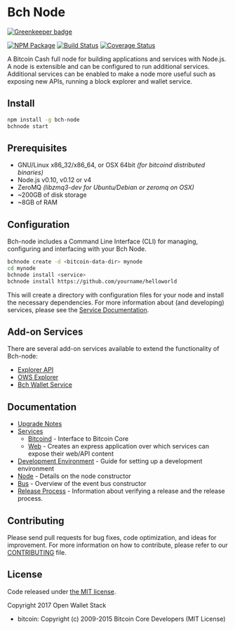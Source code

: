 Bch Node
============

[![Greenkeeper badge](https://badges.greenkeeper.io/owstack/bch-node.svg)](https://greenkeeper.io/)

[![NPM Package](https://img.shields.io/npm/v/bch-node.svg?style=flat-square)](https://www.npmjs.org/package/bch-node)
[![Build Status](https://img.shields.io/travis/owstack/bch-node.svg?branch=master&style=flat-square)](https://travis-ci.org/owstack/bch-node)
[![Coverage Status](https://img.shields.io/coveralls/owstack/bch-node.svg?style=flat-square)](https://coveralls.io/r/owstack/bch-node)

A Bitcoin Cash full node for building applications and services with Node.js. A node is extensible and can be configured to run additional services.  Additional services can be enabled to make a node more useful such as exposing new APIs, running a block explorer and wallet service.

## Install

```bash
npm install -g bch-node
bchnode start
```

## Prerequisites

- GNU/Linux x86_32/x86_64, or OSX 64bit *(for bitcoind distributed binaries)*
- Node.js v0.10, v0.12 or v4
- ZeroMQ *(libzmq3-dev for Ubuntu/Debian or zeromq on OSX)*
- ~200GB of disk storage
- ~8GB of RAM

## Configuration

Bch-node includes a Command Line Interface (CLI) for managing, configuring and interfacing with your Bch Node.

```bash
bchnode create -d <bitcoin-data-dir> mynode
cd mynode
bchnode install <service>
bchnode install https://github.com/yourname/helloworld
```

This will create a directory with configuration files for your node and install the necessary dependencies. For more information about (and developing) services, please see the [Service Documentation](docs/services.md).

## Add-on Services

There are several add-on services available to extend the functionality of Bch-node:

- [Explorer API](https://github.com/owstack/bch-explorer-api)
- [OWS Explorer](https://github.com/owstack/ows-explorer)
- [Bch Wallet Service](https://github.com/owstack/bch-wallet-service)

## Documentation

- [Upgrade Notes](docs/upgrade.md)
- [Services](docs/services.md)
  - [Bitcoind](docs/services/bitcoind.md) - Interface to Bitcoin Core
  - [Web](docs/services/web.md) - Creates an express application over which services can expose their web/API content
- [Development Environment](docs/development.md) - Guide for setting up a development environment
- [Node](docs/node.md) - Details on the node constructor
- [Bus](docs/bus.md) - Overview of the event bus constructor
- [Release Process](docs/release.md) - Information about verifying a release and the release process.

## Contributing

Please send pull requests for bug fixes, code optimization, and ideas for improvement. For more information on how to contribute, please refer to our [CONTRIBUTING](https://github.com/owstack/bch/blob/master/CONTRIBUTING.md) file.

## License

Code released under [the MIT license](https://github.com/owstack/bch-node/blob/master/LICENSE).

Copyright 2017 Open Wallet Stack

- bitcoin: Copyright (c) 2009-2015 Bitcoin Core Developers (MIT License)
